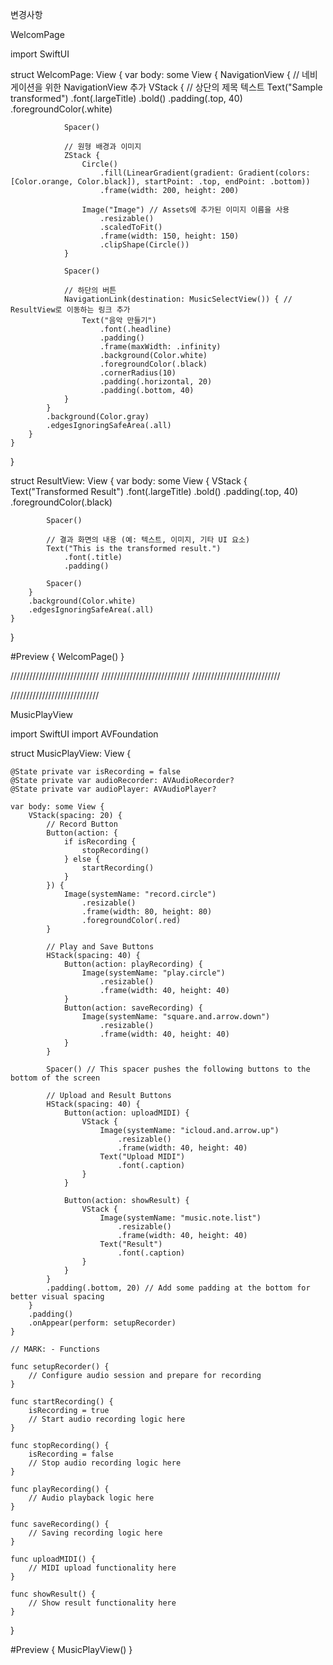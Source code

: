 변경사항 

WelcomPage 

import SwiftUI

struct WelcomPage: View {
    var body: some View {
        NavigationView { // 네비게이션을 위한 NavigationView 추가
            VStack {
                // 상단의 제목 텍스트
                Text("Sample transformed")
                    .font(.largeTitle)
                    .bold()
                    .padding(.top, 40)
                    .foregroundColor(.white)
                
                Spacer()
                
                // 원형 배경과 이미지
                ZStack {
                    Circle()
                        .fill(LinearGradient(gradient: Gradient(colors: [Color.orange, Color.black]), startPoint: .top, endPoint: .bottom))
                        .frame(width: 200, height: 200)
                    
                    Image("Image") // Assets에 추가된 이미지 이름을 사용
                        .resizable()
                        .scaledToFit()
                        .frame(width: 150, height: 150)
                        .clipShape(Circle())
                }
                
                Spacer()
                
                // 하단의 버튼
                NavigationLink(destination: MusicSelectView()) { // ResultView로 이동하는 링크 추가
                    Text("음악 만들기")
                        .font(.headline)
                        .padding()
                        .frame(maxWidth: .infinity)
                        .background(Color.white)
                        .foregroundColor(.black)
                        .cornerRadius(10)
                        .padding(.horizontal, 20)
                        .padding(.bottom, 40)
                }
            }
            .background(Color.gray)
            .edgesIgnoringSafeArea(.all)
        }
    }
}

struct ResultView: View {
    var body: some View {
        VStack {
            Text("Transformed Result")
                .font(.largeTitle)
                .bold()
                .padding(.top, 40)
                .foregroundColor(.black)
            
            Spacer()
            
            // 결과 화면의 내용 (예: 텍스트, 이미지, 기타 UI 요소)
            Text("This is the transformed result.")
                .font(.title)
                .padding()
            
            Spacer()
        }
        .background(Color.white)
        .edgesIgnoringSafeArea(.all)
    }
}

#Preview {
    WelcomPage()
}



////////////////////////////
////////////////////////////
////////////////////////////

////////////////////////////



MusicPlayView


import SwiftUI
import AVFoundation

struct MusicPlayView: View {
    
    @State private var isRecording = false
    @State private var audioRecorder: AVAudioRecorder?
    @State private var audioPlayer: AVAudioPlayer?

    var body: some View {
        VStack(spacing: 20) {
            // Record Button
            Button(action: {
                if isRecording {
                    stopRecording()
                } else {
                    startRecording()
                }
            }) {
                Image(systemName: "record.circle")
                    .resizable()
                    .frame(width: 80, height: 80)
                    .foregroundColor(.red)
            }
            
            // Play and Save Buttons
            HStack(spacing: 40) {
                Button(action: playRecording) {
                    Image(systemName: "play.circle")
                        .resizable()
                        .frame(width: 40, height: 40)
                }
                Button(action: saveRecording) {
                    Image(systemName: "square.and.arrow.down")
                        .resizable()
                        .frame(width: 40, height: 40)
                }
            }

            Spacer() // This spacer pushes the following buttons to the bottom of the screen

            // Upload and Result Buttons
            HStack(spacing: 40) {
                Button(action: uploadMIDI) {
                    VStack {
                        Image(systemName: "icloud.and.arrow.up")
                            .resizable()
                            .frame(width: 40, height: 40)
                        Text("Upload MIDI")
                            .font(.caption)
                    }
                }
                
                Button(action: showResult) {
                    VStack {
                        Image(systemName: "music.note.list")
                            .resizable()
                            .frame(width: 40, height: 40)
                        Text("Result")
                            .font(.caption)
                    }
                }
            }
            .padding(.bottom, 20) // Add some padding at the bottom for better visual spacing
        }
        .padding()
        .onAppear(perform: setupRecorder)
    }
    
    // MARK: - Functions
    
    func setupRecorder() {
        // Configure audio session and prepare for recording
    }
    
    func startRecording() {
        isRecording = true
        // Start audio recording logic here
    }
    
    func stopRecording() {
        isRecording = false
        // Stop audio recording logic here
    }
    
    func playRecording() {
        // Audio playback logic here
    }
    
    func saveRecording() {
        // Saving recording logic here
    }
    
    func uploadMIDI() {
        // MIDI upload functionality here
    }
    
    func showResult() {
        // Show result functionality here
    }
}

#Preview {
    MusicPlayView()
}



